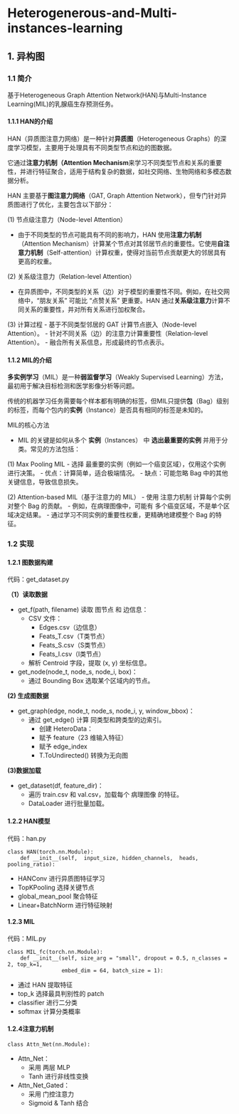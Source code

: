 # Heterogenerous-and-Multi-instances-learning

## 1. 异构图

### 1.1 简介

基于Heterogeneous Graph Attention Network(HAN)与Multi-Instance Learning(MIL)的乳腺癌生存预测任务。

#### 1.1.1 HAN的介绍

HAN（异质图注意力网络）是一种针对**异质图**（Heterogeneous Graphs）的深度学习模型，主要用于处理具有不同类型节点和边的图数据。

它通过**注意力机制（Attention Mechanism**来学习不同类型节点和关系的重要性，并进行特征聚合，适用于结构复杂的数据，如社交网络、生物网络和多模态数据分析。

HAN 主要基于**图注意力网络**（GAT, Graph Attention Network），但专门针对异质图进行了优化，主要包含以下部分：

(1) 节点级注意力（Node-level Attention）

- 由于不同类型的节点可能具有不同的影响力，HAN 使用**注意力机制**（Attention Mechanism）计算某个节点对其邻居节点的重要性。它使用**自注意力机制**（Self-attention）计算权重，使得对当前节点贡献更大的邻居具有更高的权重。

(2) 关系级注意力（Relation-level Attention）

- 在异质图中，不同类型的关系（边）对于模型的重要性不同。例如，在社交网络中，“朋友关系” 可能比 “点赞关系” 更重要。HAN 通过**关系级注意力**计算不同关系的重要性，并对所有关系进行加权聚合。

(3) 计算过程
	- 基于不同类型邻居的 GAT 计算节点嵌入（Node-level Attention）。
	- 针对不同关系（边）的注意力计算重要性（Relation-level Attention）。
	- 融合所有关系信息，形成最终的节点表示。

#### 1.1.2 MIL的介绍
**多实例学习**（MIL）是一种**弱监督学习**（Weakly Supervised Learning）方法，最初用于解决目标检测和医学影像分析等问题。

传统的机器学习任务需要每个样本都有明确的标签，但MIL只提供**包**（Bag）级别的标签，而每个包内的**实例**（Instance）是否具有相同的标签是未知的。

MIL的核心方法

- MIL 的关键是如何从多个 **实例**（Instances） 中 **选出最重要的实例** 并用于分类。常见的方法包括：

(1) Max Pooling MIL
	- 选择 最重要的实例（例如一个癌变区域），仅用这个实例进行决策。
	- 优点：计算简单，适合极端情况。
	- 缺点：可能忽略 Bag 中的其他关键信息，导致信息损失。

(2) Attention-based MIL（基于注意力的 MIL）
	- 使用 注意力机制 计算每个实例对整个 Bag 的贡献。
	- 例如，在病理图像中，可能有 多个癌变区域，不是单个区域决定结果。
	- 通过学习不同实例的重要性权重，更精确地建模整个 Bag 的特征。

### 1.2 实现

#### 1.2.1 图数据构建

代码：get_dataset.py

**（1）读取数据**
- get_f(path, filename) 读取 图节点 和 边信息：
  - CSV 文件：
  	- Edges.csv（边信息）
  	- Feats_T.csv（T类节点）
    - Feats_S.csv（S类节点）
  	- Feats_I.csv（I类节点）
  - 解析 Centroid 字段，提取 (x, y) 坐标信息。
- get_node(node_t, node_s, node_i, box)：
  - 通过 Bounding Box 选取某个区域内的节点。

**(2) 生成图数据**
- get_graph(edge, node_t, node_s, node_i, y, window_bbox)：
  - 通过 get_edge() 计算 同类型和跨类型的边索引。
	- 创建 HeteroData：
  	- 赋予 feature（23 维输入特征）
  	- 赋予 edge_index
  	- T.ToUndirected() 转换为无向图

**(3)数据加载**
  - get_dataset(df, feature_dir)：
    - 遍历 train.csv 和 val.csv，加载每个 病理图像 的特征。
  	- DataLoader 进行批量加载。

#### 1.2.2 HAN模型
代码：han.py
```
class HAN(torch.nn.Module):
    def __init__(self,  input_size, hidden_channels,  heads, pooling_ratio):
```

- HANConv 进行异质图特征学习
- TopKPooling 选择关键节点
- global_mean_pool 聚合特征
- Linear+BatchNorm 进行特征映射



#### 1.2.3 MIL
代码：MIL.py
```
class MIL_fc(torch.nn.Module):
    def __init__(self, size_arg = "small", dropout = 0.5, n_classes = 2, top_k=1,
                 embed_dim = 64, batch_size = 1):
```
- 通过 HAN 提取特征
- top_k 选择最具判别性的 patch
- classifier 进行二分类
- softmax 计算分类概率


#### 1.2.4注意力机制
```
class Attn_Net(nn.Module):
```
- Attn_Net：
  - 采用 两层 MLP
  - Tanh 进行非线性变换
- Attn_Net_Gated：
  - 采用 门控注意力
  - Sigmoid & Tanh 结合
